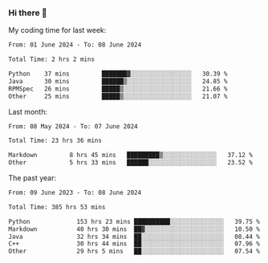 ### Hi there 👋

My coding time for last week:

<!--START_SECTION:week-->

```txt
From: 01 June 2024 - To: 08 June 2024

Total Time: 2 hrs 2 mins

Python    37 mins         ███████▓░░░░░░░░░░░░░░░░░   30.39 %
Java      30 mins         ██████▒░░░░░░░░░░░░░░░░░░   24.85 %
RPMSpec   26 mins         █████▒░░░░░░░░░░░░░░░░░░░   21.66 %
Other     25 mins         █████▒░░░░░░░░░░░░░░░░░░░   21.07 %
```

<!--END_SECTION:week-->

Last month:

<!--START_SECTION:month-->

```txt
From: 08 May 2024 - To: 07 June 2024

Total Time: 23 hrs 36 mins

Markdown         8 hrs 45 mins   █████████▒░░░░░░░░░░░░░░░   37.12 %
Other            5 hrs 33 mins   ██████░░░░░░░░░░░░░░░░░░░   23.52 %
```

<!--END_SECTION:month-->

The past year:

<!--START_SECTION:year-->

```txt
From: 09 June 2023 - To: 08 June 2024

Total Time: 385 hrs 53 mins

Python             153 hrs 23 mins ██████████░░░░░░░░░░░░░░░   39.75 %
Markdown           40 hrs 30 mins  ██▓░░░░░░░░░░░░░░░░░░░░░░   10.50 %
Java               32 hrs 34 mins  ██░░░░░░░░░░░░░░░░░░░░░░░   08.44 %
C++                30 hrs 44 mins  ██░░░░░░░░░░░░░░░░░░░░░░░   07.96 %
Other              29 hrs 5 mins   ██░░░░░░░░░░░░░░░░░░░░░░░   07.54 %
```

<!--END_SECTION:year-->
